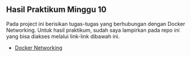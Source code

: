 ## Hasil Praktikum Minggu 10

Pada project ini berisikan tugas-tugas yang berhubungan dengan Docker Networking. Untuk hasil praktikum, sudah saya lampirkan pada repo ini yang bisa diakses melalui link-link dibawah ini.   

- [Docker Networking](https://github.com/wulankinasih973/tekn-cloud-computing/blob/main/minggu-10/latihan.md)